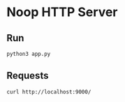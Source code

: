 # Noop HTTP Server

## Run

```bash
python3 app.py
```

## Requests

```bash
curl http://localhost:9000/
```